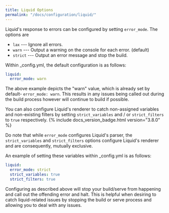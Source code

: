 ```yaml
---
title: Liquid Options
permalink: "/docs/configuration/liquid/"
---
```

Liquid's response to errors can be configured by setting `error_mode`. The
options are

- `lax` --- Ignore all errors.
- `warn` --- Output a warning on the console for each error. (default)
- `strict` --- Output an error message and stop the build.

Within _config.yml, the default configuration is as follows:

```yaml
liquid:
  error_mode: warn
```

The above example depicts the "warn" value, which is already set by default- `error_mode: warn`. This results in any issues being called out during the build process however will continue to build if possible.

You can also configure Liquid's renderer to catch non-assigned variables and
non-existing filters by setting `strict_variables` and / or `strict_filters`
to `true` respectively. {% include docs_version_badge.html version="3.8.0" %}

Do note that while `error_mode` configures Liquid's parser, the `strict_variables`
and `strict_filters` options configure Liquid's renderer and are consequently,
mutually exclusive.

An example of setting these variables within _config.yml is as follows:

```yaml
liquid:
  error_mode: strict
  strict_variables: true
  strict_filters: true
```

Configuring as described above will stop your build/serve from happening and call out the offending error and halt. This is helpful when desiring to catch liquid-related issues by stopping the build or serve process and allowing you to deal with any issues.
